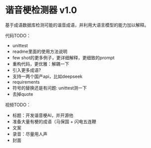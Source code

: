 # 谐音梗检测器 v1.0
基于成语数据库检测可能的谐音成语，并利用大语言模型的能力加以解释。

代码TODO：
- unittest
- readme里面的使用方法说明
- few shot的更多例子，更详细解释，更细致的prompt
- 重构代码，更优雅：解耦一下
- 引入更多成语?
- 支持一两个国产api，比如deepseek
- requirements
- 符号的替换还是有问题: unittest测一下
- 去掉quote

视频TODO：
- 标题：开发谐音梗AI，并开源他
- 准备大量有梗的成语（马保国 + 闪电五连鞭
- 文案
- 录音：尽量用人声
- 封面